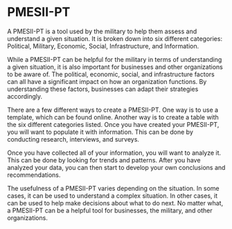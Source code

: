 # PMESII-PT

A PMESII-PT is a tool used by the military to help them assess and understand a given situation. It is broken down into six different categories: Political, Military, Economic, Social, Infrastructure, and Information.

While a PMESII-PT can be helpful for the military in terms of understanding a given situation, it is also important for businesses and other organizations to be aware of. The political, economic, social, and infrastructure factors can all have a significant impact on how an organization functions. By understanding these factors, businesses can adapt their strategies accordingly.

There are a few different ways to create a PMESII-PT. One way is to use a template, which can be found online. Another way is to create a table with the six different categories listed. Once you have created your PMESII-PT, you will want to populate it with information. This can be done by conducting research, interviews, and surveys.

Once you have collected all of your information, you will want to analyze it. This can be done by looking for trends and patterns. After you have analyzed your data, you can then start to develop your own conclusions and recommendations.

The usefulness of a PMESII-PT varies depending on the situation. In some cases, it can be used to understand a complex situation. In other cases, it can be used to help make decisions about what to do next. No matter what, a PMESII-PT can be a helpful tool for businesses, the military, and other organizations.
